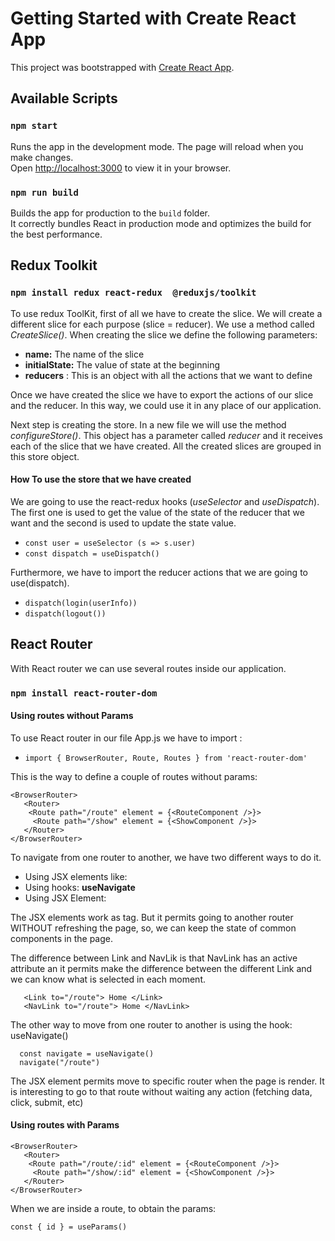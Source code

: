 # Getting Started with Create React App

This project was bootstrapped with [Create React App](https://github.com/facebook/create-react-app).

## Available Scripts

### `npm start`

Runs the app in the development mode. The page will reload when you make changes.\
Open [http://localhost:3000](http://localhost:3000) to view it in your browser.
### `npm run build`

Builds the app for production to the `build` folder.\
It correctly bundles React in production mode and optimizes the build for the best performance.

## Redux Toolkit
### `npm install redux react-redux  @reduxjs/toolkit`


To use  redux ToolKit, first of all we have to create the slice. We will create a different slice for each purpose (slice = reducer). We use a method called _CreateSlice()_. When creating the slice we define the following parameters:


* **name:** The name of the slice
* **initialState:** The value of state at the beginning
* **reducers** : This is an object with all the actions that we want to define

Once we have created the slice we have to export the actions of our  slice and the reducer. In this way, we could use it in any place of our application.

Next step is creating the store. In a new file we will use the method _configureStore()_. This object has a parameter called _reducer_ and it receives each of the slice that we have created. All the created slices are grouped in this store object.

#### How To use the store that we have created
We are going to use the react-redux hooks (_useSelector_ and _useDispatch_). The first one is used to get the value of the state of the reducer that we want and the second is used to update the state value.

* `const user = useSelector (s => s.user)`
* `const dispatch = useDispatch()`

Furthermore, we have  to import the reducer actions that we are going to use(dispatch).

* `dispatch(login(userInfo))`
* `dispatch(logout())`

## React Router

With React router we can use several routes inside our application.

### `npm install react-router-dom`

#### Using routes without Params

To use React router in our file App.js  we have to import :

* `import { BrowserRouter, Route, Routes } from 'react-router-dom'`

This is the way to define a couple of routes without params:

 ```
 <BrowserRouter>
    <Router>
     <Route path="/route" element = {<RouteComponent />}>
      <Route path="/show" element = {<ShowComponent />}>
    </Router>
 </BrowserRouter>

 ```
To navigate from one router to another, we have two different ways to do it.
* Using JSX elements like: **<Link> <NavLink>**
* Using hooks: **useNavigate**
* Using JSX Element: **<Navigate>**

The JSX elements work as <a> tag. But it permits going to another router WITHOUT refreshing the page, so, we can keep the state of common components in the page.

The difference between Link and NavLik is that NavLink has an active attribute an it permits make the difference between the different Link and we can know what is selected in each moment.

 ```
    <Link to="/route"> Home </Link>
    <NavLink to="/route"> Home </NavLink>
 ```

 The other way to move from one router to another is using the hook: useNavigate()

 ```
   const navigate = useNavigate()
   navigate("/route")
 ```

The JSX element **<Navigate to="/route">** permits move to specific router when the page is render. It is interesting to go to that route without waiting any action (fetching data, click, submit, etc)
#### Using routes with Params

 ```
 <BrowserRouter>
    <Router>
     <Route path="/route/:id" element = {<RouteComponent />}>
      <Route path="/show/:id" element = {<ShowComponent />}>
    </Router>
 </BrowserRouter>
```

When we are inside a route, to obtain the params:

```
const { id } = useParams()
```